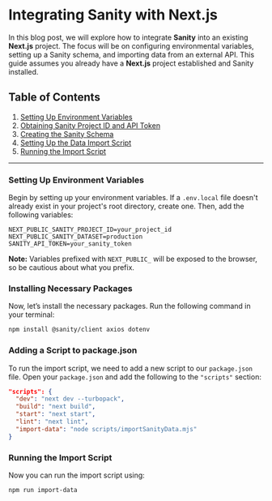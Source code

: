 
# Integrating Sanity with Next.js

In this blog post, we will explore how to integrate **Sanity** into an existing **Next.js** project. The focus will be on configuring environmental variables, setting up a Sanity schema, and importing data from an external API. This guide assumes you already have a **Next.js** project established and Sanity installed.

## Table of Contents
1. [Setting Up Environment Variables](#setting-up-environment-variables)
2. [Obtaining Sanity Project ID and API Token](#obtaining-sanity-project-id-and-api-token)
3. [Creating the Sanity Schema](#creating-the-sanity-schema)
4. [Setting Up the Data Import Script](#setting-up-the-data-import-script)
5. [Running the Import Script](#running-the-import-script)

---

### Setting Up Environment Variables

Begin by setting up your environment variables. If a `.env.local` file doesn't already exist in your project's root directory, create one. Then, add the following variables:

```plaintext
NEXT_PUBLIC_SANITY_PROJECT_ID=your_project_id
NEXT_PUBLIC_SANITY_DATASET=production
SANITY_API_TOKEN=your_sanity_token
```

**Note:** Variables prefixed with `NEXT_PUBLIC_` will be exposed to the browser, so be cautious about what you prefix.

### Installing Necessary Packages

Now, let’s install the necessary packages. Run the following command in your terminal:

```bash
npm install @sanity/client axios dotenv
```

### Adding a Script to package.json

To run the import script, we need to add a new script to our `package.json` file. Open your `package.json` and add the following to the `"scripts"` section:

```json
"scripts": {
  "dev": "next dev --turbopack",
  "build": "next build",
  "start": "next start",
  "lint": "next lint",
  "import-data": "node scripts/importSanityData.mjs"
}
```

### Running the Import Script

Now you can run the import script using:

```bash
npm run import-data
```
